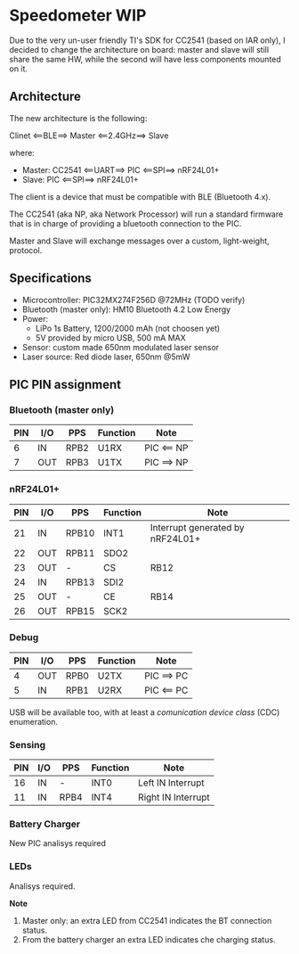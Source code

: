 # **Speedometer** **WIP**

Due to the very un-user friendly TI's SDK for CC2541 (based on IAR only), I decided to change the architecture on board: master and slave will still share the same HW, while the second will have less components mounted on it.

## Architecture
The new architecture is the following:

Clinet <==BLE==> Master <==2.4GHz==> Slave

where:
- Master: CC2541 <==UART==> PIC <==SPI==> nRF24L01+
- Slave:  PIC <==SPI==> nRF24L01+

The client is a device that must be compatible with BLE (Bluetooth 4.x).

The CC2541 (aka NP, aka Network Processor) will run a standard firmware that is in charge of providing a bluetooth connection to the PIC.

Master and Slave will exchange messages over a custom, light-weight, protocol.

## Specifications

- Microcontroller: PIC32MX274F256D @72MHz (TODO verify)
- Bluetooth (master only): HM10 Bluetooth 4.2 Low Energy
- Power: 
	- LiPo 1s Battery, 1200/2000 mAh (not choosen yet)
	- 5V provided by micro USB, 500 mA MAX
- Sensor: custom made 650nm modulated laser sensor 
- Laser source: Red diode laser, 650nm @5mW

## PIC PIN assignment

### Bluetooth (master only)

PIN|I/O|PPS|Function|Note
--|--|--|--|--|
6|IN|RPB2|U1RX|PIC <== NP
7|OUT|RPB3|U1TX|PIC ==> NP

### nRF24L01+

PIN|I/O|PPS|Function|Note
--|--|--|--|--|
21|IN|RPB10|INT1|Interrupt generated by nRF24L01+
22|OUT|RPB11|SDO2|
23|OUT|-|CS|RB12
24|IN|RPB13|SDI2|
25|OUT|-|CE|RB14
26|OUT|RPB15|SCK2|

### Debug

PIN|I/O|PPS|Function|Note
--|--|--|--|--|
4|OUT|RPB0|U2TX|PIC ==> PC
5|IN|RPB1|U2RX|PIC <== PC

USB will be available too, with at least a _comunication device class_ (CDC) enumeration. 

### Sensing

PIN|I/O|PPS|Function|Note
--|--|--|--|--|
16|IN|-|INT0|Left IN Interrupt
11|IN|RPB4|INT4|Right IN Interrupt

### Battery Charger

New PIC analisys required

### LEDs

Analisys required. 

**Note**
1. Master only: an extra LED from CC2541 indicates the BT connection status.
2. From the battery charger an extra LED indicates che charging status.
